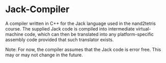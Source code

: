# Jack-Compiler

A compiler written in C++ for the Jack language used in the nand2tetris course. The supplied Jack code is compiled into intermediate virtual-machine code, which can then be translated into any platform-specific assembly code provided that such translator exists.



Note: For now, the compiler assumes that the Jack code is error free. This may or may not change in the future.